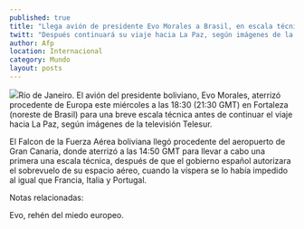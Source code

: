 ```yaml
---
published: true
title: "Llega avión de presidente Evo Morales a Brasil, en escala técnica"
twitt: "Después continuará su viaje hacia La Paz, según imágenes de la televisión Telesur."
author: Afp
location: Internacional
category: Mundo
layout: posts
---
```


![](http://i.imgur.com/lilDlU6m.jpg)Río de Janeiro. El avión del presidente boliviano, Evo Morales, aterrizó procedente de Europa este miércoles a las 18:30 (21:30 GMT) en Fortaleza (noreste de Brasil) para una breve escala técnica antes de continuar el viaje hacia La Paz, según imágenes de la televisión Telesur.

El Falcon de la Fuerza Aérea boliviana llegó procedente del aeropuerto de Gran Canaria, donde aterrizó a las 14:50 GMT para llevar a cabo una primera una escala técnica, después de que el gobierno español autorizara el sobrevuelo de su espacio aéreo, cuando la víspera se lo había impedido al igual que Francia, Italia y Portugal.

Notas relacionadas:

Evo, rehén del miedo europeo.
